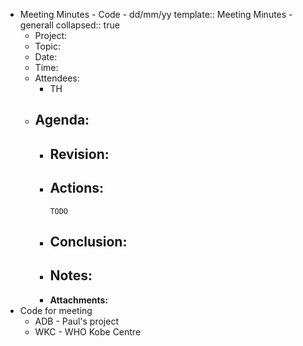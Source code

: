 - Meeting Minutes - Code - dd/mm/yy
  template:: Meeting Minutes - generall
  collapsed:: true
	- Project:
	- Topic:
	- Date:
	- Time:
	- Attendees:
		- TH
	- Agenda:
		-
		- **Revision:**
			-
		- **Actions:**
			-
			  TODO
		- **Conclusion:**
			-
		- **Notes:**
			-
		- **Attachments:**
- Code for meeting
	- ADB - Paul's project
	- WKC - WHO Kobe Centre